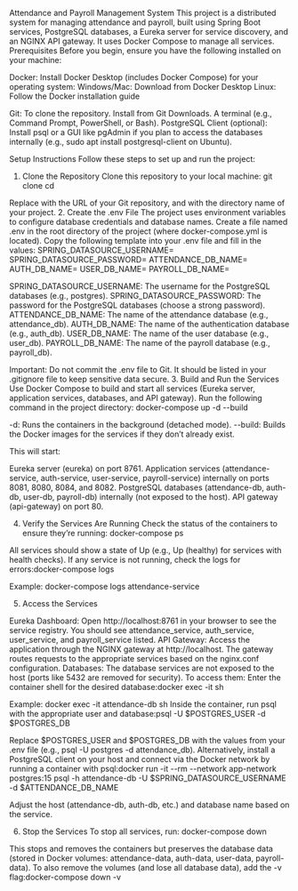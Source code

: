 
Attendance and Payroll Management System
This project is a distributed system for managing attendance and payroll, built using Spring Boot services, PostgreSQL databases, a Eureka server for service discovery, and an NGINX API gateway. It uses Docker Compose to manage all services.
Prerequisites
Before you begin, ensure you have the following installed on your machine:

Docker: Install Docker Desktop (includes Docker Compose) for your operating system:
Windows/Mac: Download from Docker Desktop
Linux: Follow the Docker installation guide


Git: To clone the repository. Install from Git Downloads.
A terminal (e.g., Command Prompt, PowerShell, or Bash).
PostgreSQL Client (optional): Install psql or a GUI like pgAdmin if you plan to access the databases internally (e.g., sudo apt install postgresql-client on Ubuntu).

Setup Instructions
Follow these steps to set up and run the project:
1. Clone the Repository
   Clone this repository to your local machine:
   git clone <repository-url>
   cd <repository-directory>

Replace <repository-url> with the URL of your Git repository, and <repository-directory> with the directory name of your project.
2. Create the .env File
   The project uses environment variables to configure database credentials and database names. Create a file named .env in the root directory of the project (where docker-compose.yml is located).
   Copy the following template into your .env file and fill in the values:
   SPRING_DATASOURCE_USERNAME=
   SPRING_DATASOURCE_PASSWORD=
   ATTENDANCE_DB_NAME=
   AUTH_DB_NAME=
   USER_DB_NAME=
   PAYROLL_DB_NAME=


SPRING_DATASOURCE_USERNAME: The username for the PostgreSQL databases (e.g., postgres).
SPRING_DATASOURCE_PASSWORD: The password for the PostgreSQL databases (choose a strong password).
ATTENDANCE_DB_NAME: The name of the attendance database (e.g., attendance_db).
AUTH_DB_NAME: The name of the authentication database (e.g., auth_db).
USER_DB_NAME: The name of the user database (e.g., user_db).
PAYROLL_DB_NAME: The name of the payroll database (e.g., payroll_db).

Important: Do not commit the .env file to Git. It should be listed in your .gitignore file to keep sensitive data secure.
3. Build and Run the Services
   Use Docker Compose to build and start all services (Eureka server, application services, databases, and API gateway).
   Run the following command in the project directory:
   docker-compose up -d --build


-d: Runs the containers in the background (detached mode).
--build: Builds the Docker images for the services if they don’t already exist.

This will start:

Eureka server (eureka) on port 8761.
Application services (attendance-service, auth-service, user-service, payroll-service) internally on ports 8081, 8080, 8084, and 8082.
PostgreSQL databases (attendance-db, auth-db, user-db, payroll-db) internally (not exposed to the host).
API gateway (api-gateway) on port 80.

4. Verify the Services Are Running
   Check the status of the containers to ensure they’re running:
   docker-compose ps


All services should show a state of Up (e.g., Up (healthy) for services with health checks).
If any service is not running, check the logs for errors:docker-compose logs <service-name>

Example: docker-compose logs attendance-service

5. Access the Services

Eureka Dashboard: Open http://localhost:8761 in your browser to see the service registry. You should see attendance_service, auth_service, user_service, and payroll_service listed.
API Gateway: Access the application through the NGINX gateway at http://localhost. The gateway routes requests to the appropriate services based on the nginx.conf configuration.
Databases: The database services are not exposed to the host (ports like 5432 are removed for security). To access them:
Enter the container shell for the desired database:docker exec -it <db-container-name> sh

Example: docker exec -it attendance-db sh
Inside the container, run psql with the appropriate user and database:psql -U $POSTGRES_USER -d $POSTGRES_DB

Replace $POSTGRES_USER and $POSTGRES_DB with the values from your .env file (e.g., psql -U postgres -d attendance_db).
Alternatively, install a PostgreSQL client on your host and connect via the Docker network by running a container with psql:docker run -it --rm --network app-network postgres:15 psql -h attendance-db -U $SPRING_DATASOURCE_USERNAME -d $ATTENDANCE_DB_NAME

Adjust the host (attendance-db, auth-db, etc.) and database name based on the service.



6. Stop the Services
   To stop all services, run:
   docker-compose down


This stops and removes the containers but preserves the database data (stored in Docker volumes: attendance-data, auth-data, user-data, payroll-data).
To also remove the volumes (and lose all database data), add the -v flag:docker-compose down -v

